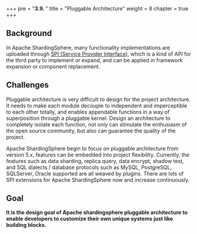 +++
pre = "<b>3.9. </b>"
title = "Pluggable Architecture"
weight = 8
chapter = true
+++

## Background

In Apache ShardingSphere, many functionality implementations are uploaded through [SPI (Service Provider Interface)](https://docs.oracle.com/javase/tutorial/sound/SPI-intro.html),
which is a kind of API for the third party to implement or expand, and can be applied in framework expansion or component replacement.

## Challenges

Pluggable architecture is very difficult to design for the project architecture. 
It needs to make each module decouple to independent and imperceptible to each other totally, and enables appendable functions in a way of superposition through a pluggable kernel.
Design an architecture to completely isolate each function, not only can stimulate the enthusiasm of the open source community, but also can guarantee the quality of the project.

Apache ShardingSphere begin to focus on pluggable architecture from version 5.x, features can be embedded into project flexibility.
Currently, the features such as data sharding, replica query, data encrypt, shadow test, and SQL dialects / database protocols such as MySQL, PostgreSQL, SQLServer, Oracle supported are all weaved by plugins.
There are lots of SPI extensions for Apache ShardingSphere now and increase continuously.

## Goal

**It is the design goal of Apache shardingsphere pluggable architecture to enable developers to customize their own unique systems just like building blocks.**
